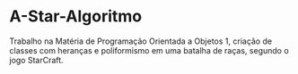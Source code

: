 # A-Star-Algoritmo
Trabalho na Matéria de Programação Orientada a Objetos 1, criação de classes com heranças e poliformismo em uma batalha de raças, segundo o jogo StarCraft.
